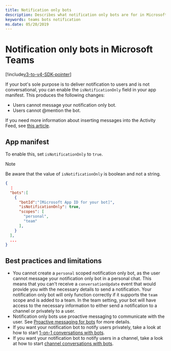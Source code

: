 ```yaml
---
title: Notification only bots
description: Describes what notification only bots are for in Microsoft Teams
keywords: teams bots notification
ms.date: 05/20/2019
---
```

# Notification only bots in Microsoft Teams

[!include[v3-to-v4-SDK-pointer](~/includes/v3-to-v4-pointer-bots.md)]

If your bot's sole purpose is to deliver notification to users and is not conversational, you can enable the `isNotificationOnly` field in your app manifest. This produces the following changes:

* Users cannot message your notification only bot.
* Users cannot @mention the bot.

If you need more information about inserting messages into the Activity Feed, see [this article](~/concepts/activity-feed.md).

## App manifest

To enable this, set `isNotificationOnly` to `true`.

> [!NOTE]
> Be aware that the value of `isNotificationOnly` is boolean and not a string.

```json
{
  ⋮
  "bots":[
    {
      "botId":"[Microsoft App ID for your bot]",
      "isNotificationOnly": true,
      "scopes": [
        "personal",
        "team"
      ],
    }
  ],
  ...
}
```

## Best practices and limitations

* You cannot create a `personal` scoped notification only bot, as the user cannot message your notification only bot in a personal chat. This means that you can't receive a `conversationUpdate` event that would provide you with the necessary details to send a notification. Your notification only bot will only function correctly if it supports the `team` scope and is added to a team. In the team setting, your bot will have access to the necessary information to either send a notification to a channel or privately to a user.
* Notification only bots use proactive messaging to communicate with the user. See [Proactive messaging for bots](~/concepts/bots/bot-conversations/bots-conv-proactive.md) for more details.
* If you want your notification bot to notify users privately, take a look at how to start [1-on-1 conversations with bots](~/concepts/bots/bot-conversations/bots-conv-proactive.md#starting-personal-conversations).
* If you want your notification bot to notify users in a channel, take a look at how to start [channel conversations with bots](~/concepts/bots/bot-conversations/bots-conv-proactive.md#creating-a-channel-conversation).
